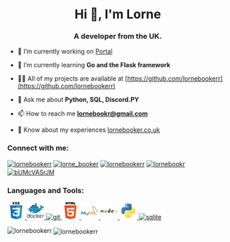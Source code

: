<h1 align="center">Hi 👋, I'm Lorne</h1>
<h3 align="center">A developer from the UK.</h3>

- 🔭 I’m currently working on [Portal](https://github.com/lornebookerr/portal)

- 🌱 I’m currently learning **Go and the Flask framework**

- 👨‍💻 All of my projects are available at [https://github.com/lornebookerr](https://github.com/lornebookerr)

- 💬 Ask me about **Python, SQL, Discord.PY**

- 📫 How to reach me **lornebookr@gmail.com**

- 📄 Know about my experiences [lornebooker.co.uk](lornebooker.co.uk)

<h3 align="left">Connect with me:</h3>
<p align="left">
<a href="https://codepen.io/lornebookerr" target="blank"><img align="center" src="https://raw.githubusercontent.com/rahuldkjain/github-profile-readme-generator/master/src/images/icons/Social/codepen.svg" alt="lornebookerr" height="30" width="40" /></a>
<a href="https://twitter.com/lorne_booker" target="blank"><img align="center" src="https://raw.githubusercontent.com/rahuldkjain/github-profile-readme-generator/master/src/images/icons/Social/twitter.svg" alt="lorne_booker" height="30" width="40" /></a>
<a href="https://instagram.com/lornebookerr" target="blank"><img align="center" src="https://raw.githubusercontent.com/rahuldkjain/github-profile-readme-generator/master/src/images/icons/Social/instagram.svg" alt="lornebookerr" height="30" width="40" /></a>
<a href="https://www.hackerrank.com/lornebookr" target="blank"><img align="center" src="https://raw.githubusercontent.com/rahuldkjain/github-profile-readme-generator/master/src/images/icons/Social/hackerrank.svg" alt="lornebookr" height="30" width="40" /></a>
<a href="https://discord.gg/bUMcVASrJM" target="blank"><img align="center" src="https://raw.githubusercontent.com/rahuldkjain/github-profile-readme-generator/master/src/images/icons/Social/discord.svg" alt="bUMcVASrJM" height="30" width="40" /></a>
</p>

<h3 align="left">Languages and Tools:</h3>
<p align="left"> <a href="https://www.w3schools.com/css/" target="_blank"> <img src="https://raw.githubusercontent.com/devicons/devicon/master/icons/css3/css3-original-wordmark.svg" alt="css3" width="40" height="40"/> </a> <a href="https://www.docker.com/" target="_blank"> <img src="https://raw.githubusercontent.com/devicons/devicon/master/icons/docker/docker-original-wordmark.svg" alt="docker" width="40" height="40"/> </a> <a href="https://git-scm.com/" target="_blank"> <img src="https://www.vectorlogo.zone/logos/git-scm/git-scm-icon.svg" alt="git" width="40" height="40"/> </a> <a href="https://www.w3.org/html/" target="_blank"> <img src="https://raw.githubusercontent.com/devicons/devicon/master/icons/html5/html5-original-wordmark.svg" alt="html5" width="40" height="40"/> </a> <a href="https://www.mysql.com/" target="_blank"> <img src="https://raw.githubusercontent.com/devicons/devicon/master/icons/mysql/mysql-original-wordmark.svg" alt="mysql" width="40" height="40"/> </a> <a href="https://nodejs.org" target="_blank"> <img src="https://raw.githubusercontent.com/devicons/devicon/master/icons/nodejs/nodejs-original-wordmark.svg" alt="nodejs" width="40" height="40"/> </a> <a href="https://www.python.org" target="_blank"> <img src="https://raw.githubusercontent.com/devicons/devicon/master/icons/python/python-original.svg" alt="python" width="40" height="40"/> </a> <a href="https://www.sqlite.org/" target="_blank"> <img src="https://www.vectorlogo.zone/logos/sqlite/sqlite-icon.svg" alt="sqlite" width="40" height="40"/> </a> </p>

<p><img align="left" src="https://github-readme-stats.vercel.app/api/top-langs?username=lornebookerr&show_icons=true&locale=en&layout=compact" alt="lornebookerr" /></p>

<p>&nbsp;<img align="center" src="https://github-readme-stats.vercel.app/api?username=lornebookerr&show_icons=true&locale=en" alt="lornebookerr" /></p>
